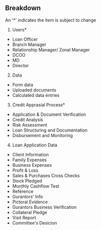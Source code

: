 ## Breakdown

An '\*' indicates the item is subject to change

1. Users\*

- Loan Officer
- Branch Manager
- Relationship Manager/ Zonal Manager
- DCOO
- MD
- Director

2. Data

- Form data
- Uploaded documents
- Calculated data entries

3. Credit Apprasial Process\*

- Application & Document Verification
- Credit Analysis
- Risk Assessment
- Loan Structuring and Documentation
- Disbursement and Monitoring

4. Loan Application Data

- Client Information
- Family Expenses
- Business Expenses
- Profit & Loss
- Sales & Purchases Cross Checks
- Stock Pledged
- Monthly Cashflow Test
- Reference
- Gurantors' Info
- Pictoral Evidence
- Gurantors Business Verification
- Collateral Pledge
- Visit Report
- Committee's Desicion
